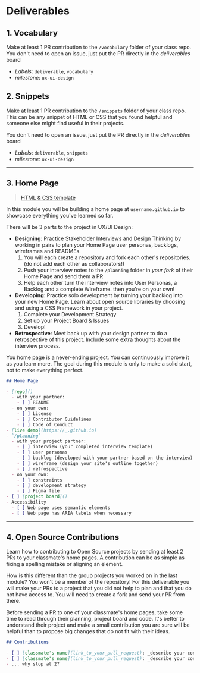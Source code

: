 # Deliverables

## 1. Vocabulary

Make at least 1 PR contribution to the `/vocabulary` folder of your class repo. You don't need to open an issue, just put the PR directly in the _deliverables_ board

- _Labels_: `deliverable`, `vocabulary`
- _milestone_: `ux-ui-design`

## 2. Snippets

Make at least 1 PR contribution to the `/snippets` folder of your class repo. This can be any snippet of HTML or CSS that you found helpful and someone else might find useful in their projects.

You don't need to open an issue, just put the PR directly in the _deliverables_ board

- _Labels_: `deliverable`, `snippets`
- _milestone_: `ux-ui-design`

---

## 3. Home Page

> [HTML & CSS template](https://github.com/HackYourFutureBelgium/template-html-css)

In this module you will be building a home page at `username.github.io` to showcase everything you've learned so far.

There will be 3 parts to the project in UX/UI Design:

- **Designing**: Practice Stakeholder Interviews and Design Thinking by working in pairs to plan your Home Page user personas, backlogs, wireframes and READMEs.
  1. You will each create a repository and fork each other's repositories. (do not add each other as collaborators!)
  2. Push your interview notes to the `/planning` folder in _your fork_ of their Home Page and send them a PR
  3. Help each other turn the interview notes into User Personas, a Backlog and a complete Wireframe. then you're on your own!
- **Developing**: Practice solo development by turning your backlog into your new Home Page. Learn about open source libraries by choosing and using a CSS Framework in your project.
  1. Complete your Development Strategy
  2. Set up your Project Board & Issues
  3. Develop!
- **Retrospective**: Meet back up with your design partner to do a retrospective of this project. Include some extra thoughts about the interview process.

You home page is a never-ending project. You can continuously improve it as you learn more. The goal during this module is only to make a solid start, not to make everything perfect.

```markdown
## Home Page

- [repo]()
  - with your partner:
    - [ ] README
  - on your own:
    - [ ] License
    - [ ] Contributor Guidelines
    - [ ] Code of Conduct
- [live demo](https://_.github.io)
- `/planning`
  - with your project partner:
    - [ ] interview (your completed interview template)
    - [ ] user personas
    - [ ] backlog (developed with your partner based on the interview)
    - [ ] wireframe (design your site's outline together)
    - [ ] retrospective
  - on your own:
    - [ ] constraints
    - [ ] development strategy
    - [ ] Figma file
- [ ] [project board]()
- Accessibility
  - [ ] Web page uses semantic elements
  - [ ] Web page has ARIA labels when necessary
```

---

## 4. Open Source Contributions

Learn how to contributing to Open Source projects by sending at least 2 PRs to your classmate's home pages. A contribution can be as simple as fixing a spelling mistake or aligning an element.

How is this different than the group projects you worked on in the last module? You won't be a member of the repository! For this deliverable you will make your PRs to a project that you did not help to plan and that you do not have access to. You will need to create a fork and send your PR from there.

Before sending a PR to one of your classmate's home pages, take some time to read through their planning, project board and code. It's better to understand their project and make a small contribution you are sure will be helpful than to propose big changes that do not fit with their ideas.

```markdown
## Contributions

- [ ] [classmate's name](link_to_your_pull_request): _describe your contribution_
- [ ] [classmate's name](link_to_your_pull_request): _describe your contribution_
- ... why stop at 2?
```
